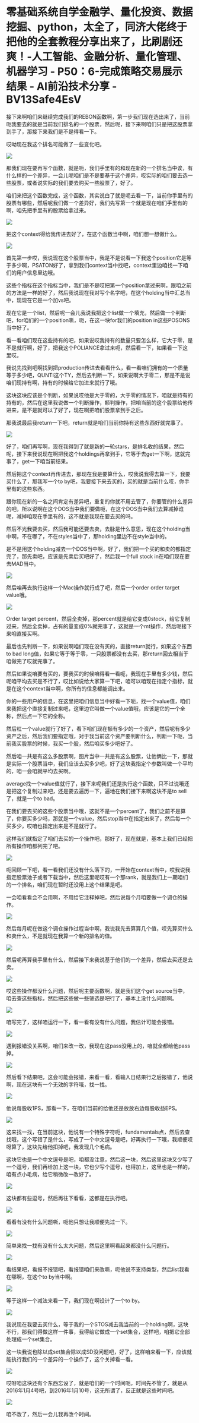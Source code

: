 # 零基础系统自学金融学、量化投资、数据挖掘、python，太全了，同济大佬终于把他的全套教程分享出来了，比刷剧还爽！-人工智能、金融分析、量化管理、机器学习 - P50：6-完成策略交易展示结果 - AI前沿技术分享 - BV13Safe4EsV

接下来啊咱们来继续完成我们的REBON函数啊，第一步我们现在选出来了，当前呃我要去的就是当前我们排名的一个股票，然后呢，接下来啊咱们只是把这股票拿到手了，那接下来我们是不是得看一下。

哎呦现在我这个排名可能做了一些变化吧。

![](img/cfd3348650ee36b84a4c5b5fc35ac0c9_1.png)

那我们现在要再写个函数，就是呃，我们手里有的和现在新的一个排名当中诶，有什么样的一个差异，一会儿呢咱们是不是要基于这个差异，哎实际的咱们要去选一些股票，或者说实际的我们要去购买一些股票了，好了。

咱们来把这个函数完成，这个函数，其实说白了就是呃去看一下，当前你手里有的股票有哪些，然后呢我们做一个差异好，我们先写第一个就是现在咱们手里有的啊，咱先把手里有的股票给拿过来。



![](img/cfd3348650ee36b84a4c5b5fc35ac0c9_3.png)

把这个context得给我传进去好了，在这个函数当中啊，咱们想一想做什么。

![](img/cfd3348650ee36b84a4c5b5fc35ac0c9_5.png)

首先第一步哎，我说现在这个股票当中，我是不是说看一下我这个position它是等于多少啊，PSATON好了，拿到我们context当中找吧，context里边咱找一下咱们的用户信息里边哦。

这些个指标在这个指标当中，我们是不是哎把第一个position拿过来啊，跟咱之前的方法是一样的好了，然后我说现在我对写个名字吧，在这个holding当中汇总当中，现现在它是一个加vs吧。

现在它是一个list，然后呢一会儿我说我把这个list做一个填充，然后做一个判断吧，for咱们的一个position嘶，呃，在这一块for我们的position in这些POSONS当中好了。

看一看咱们现在这些持有的吧，如果说哎我持有的数量只要怎么样，它大于零，是不是就行啊，好了，把我这个POLIANCE拿过来呃，然后看一下，如果看一下这里哎。

我说先找到吧啊找到把production传进去看看什么，看一看咱们拥有的一个质量等于多少吧，QUNTI这个TY，然后去判断一下，如果说啊大于零二，那是不是说咱们现持有啊，持有的时候给它加进来就行了哦。

这块这块应该是个判断，如果说哎他是大于零的，大于零的情况下，咱就是持有的持有的，然后在这里我说做一个判断操作，额判操作，把咱当前的这个股票给他传进来，是不是就可以了好了，现在啊把咱们股票拿到手之后。

那我说最后我return一下吧，return就是咱们当前你持有这些东西好就完事了。

![](img/cfd3348650ee36b84a4c5b5fc35ac0c9_7.png)

好了，咱们再写啊，现在我得到了就是新的一轮stars，是排名收的结果，然后呢，接下来我说现在啊把我这个holdings再拿到手，它等于去get一下啊，这就完事了，get一下咱当前结果。

然后把这个context再传进去，那现在我是要算什么，哎我说我得去算一下，我要买什么了，那我写一个to by吧，我要接下来去买的，买的就是当前什么哎，你手里有的这些东西。

跟你现在新的一名之间肯定有差异吧，重复的你就不用去管了，你要管的什么差异的吧，所以说啊在这个DOS当中我们要做呃，在这个DOS当中我们去算减掉谁呢，减掉咱现在手里有的，这不就是我现在要去买的吗。

然后不光我要去买，然后我可能还要去卖，去脉是什么意思，现在这个holding当中啊，不在哪了，不在styles当中了，那holding里边不在style当中的。

是不是用这个holding减去一个DOS当中啊，好了，我们把一个买的和卖的都指定完了，那先卖吧，应该是先卖后买吧好了，然后我一个full stock in在咱们现在要去MAD当中。



![](img/cfd3348650ee36b84a4c5b5fc35ac0c9_9.png)

然后咱再去执行这样一个Mac操作就行成了吧，然后一个order order target value哦。



![](img/cfd3348650ee36b84a4c5b5fc35ac0c9_11.png)

Order target percent，然后全卖掉，那percent就是给它变成0stock，给它复制过来，然后全卖掉，占有的量变成0%就完事了，这就是一个mt操作，然后呢接下来咱直接买啊。

最后也先判断一下，如果说啊咱们现在没有买的，直接return就行，如果这个东西to bad long值，如果它等于等于零，一只股票都没有去买，那return回去相当于咱做完了哎就完事了。

然后如果说咱要有买的，要我买的时候咱得看一看呃，我现在手里有多少钱，然后呢咱平均去买是不行了，哎比如说给大家算一下吧，咱可以咱现在指定个指标，就是在这个context当中啊，你所有的信息都能调出来。

你的一些用户的信息，在这里把咱们信息当中好看一下呃，找一个value值，咱们来我把这个直接复制过来吧，这里边它叫做一个value值哦，应该是它的一个全称，然后点一下它的全称。

然后杠一个value就行了好了，看下咱们现在额有多少的一个资产，然后呢有多少资产之后，然后我们要指定哦，对于我当前这个资产要判断什么，判断一下呃，当前我买股票的时候，我买一个股，然后咱买多少吧好了。

然后咱一共是有这么多股票啊，图片当中一共是有这么股票，让他俩比一下，那就是实际一个股票当中，我们应该去买多少吧，好了这块我指定个参数叫做一个平均的，咱一会咱就平均去买啊。

average找一个value值就行了，接下来呢我们还是执行这个函数，只不过说哦还是把这个复制过来吧，还是要去遍历一下，遍地在我们接下来啊这块不是to sell了，就是一个to bad。

在我们要去买的这些个股票当中哦，这就不是一个percent了，我们之前不是算了，你要买多少吗，那就是一个value，然后stop当中在指定出来了，然后每一个买多少，哎咱也指定出来是不是就行了。

这样我们就指定了咱们去买的一个操作吧，那好了，现在就是，基本上我们已经把所有操作咱都列完了吧。

![](img/cfd3348650ee36b84a4c5b5fc35ac0c9_13.png)

呃回顾一下吧，看一看我们还没有什么落下的，一开始在context当中，哎我说我指定股票池子或者下载当中，然后这里呢哎有一个那rank，就是我们上一期咱们的一个排名，咱们现在暂时还没用上这个结果是吧。

一会咱看看会不会用啊，不用给它注释掉吧，然后说每个月咱要做一个调仓的操作。

![](img/cfd3348650ee36b84a4c5b5fc35ac0c9_15.png)

然后每月呢在做这个调仓操作过程当中啊，我说我先去算算几个值，哎先算买什么和卖什么，不是就现在我算一个新的排名的值。



![](img/cfd3348650ee36b84a4c5b5fc35ac0c9_17.png)

然后呢再算我手里有什么，然后接下来我说基于他们的一个差异，然后去买还是去卖。

![](img/cfd3348650ee36b84a4c5b5fc35ac0c9_19.png)

哎这些操作都没什么问题，然后呢主要函数啊，就是我们这个get source当中，咱去查这些指标，然后把这些做一些筛选是吧行了，基本上没什么问题啊。



![](img/cfd3348650ee36b84a4c5b5fc35ac0c9_21.png)

咱写完了，这样咱运行一下，看一看有没有什么问题，我估计可能会报错。

![](img/cfd3348650ee36b84a4c5b5fc35ac0c9_23.png)

遇到报错没关系啊，咱们来改一改，我现在这pass没用上的，咱就全都给他pass掉。

![](img/cfd3348650ee36b84a4c5b5fc35ac0c9_25.png)

然后看下结果吧，这会可能会报错，来看一看，看输入日结果行之后报错了，他说啊，现在这块有一个无效的字符哦，找一找。



![](img/cfd3348650ee36b84a4c5b5fc35ac0c9_27.png)

他说每股收1PS，那看一下，在咱们当前的给他还是放放右边每股收益EPS。

![](img/cfd3348650ee36b84a4c5b5fc35ac0c9_29.png)

这来找一找，在当前这块，他说有一个特殊字符呃，fundamentals点，然后去查找哦，这个写错了是什么，写成了一个中文逗号是吧，好再执行一下哦，我顺便哎呀算了，这块先给他扣掉吧，我发现几个毛病。

这块它也是一个中文逗号是吧，咱都没注意，然后这一块，然后这里这块又少写了一个逗号，我们再给加上这一块，它也少写个逗号，也得加上，这里也是一样的，咱有点小毛病，给它稍微改一改好了。



![](img/cfd3348650ee36b84a4c5b5fc35ac0c9_31.png)

这块都有些逗号，然后再往下看看，这都是在执行吧。

![](img/cfd3348650ee36b84a4c5b5fc35ac0c9_33.png)

看看有没有什么问题嘶，呃他只想让我顺便先过一下。

![](img/cfd3348650ee36b84a4c5b5fc35ac0c9_35.png)

简单来找一找有没有什么太大问题，然后这里啊看起来都没什么问题行。

![](img/cfd3348650ee36b84a4c5b5fc35ac0c9_37.png)

看结果吧，看报不报错吧，看报错咱们来改嘶，呃他说不支持类型，然后list我看在哪啊，在这个to by当中啊。



![](img/cfd3348650ee36b84a4c5b5fc35ac0c9_39.png)

等于这样一个减法来看一下，我们现在啊设计了一个to by。

![](img/cfd3348650ee36b84a4c5b5fc35ac0c9_41.png)

我说现在我要去买什么，等于我的一个STOS减去我当前的一个holding啊，这块不行，那我们得做这样一件事，我得给它做成一个set集合，这样吧，咱把它全部处理成一个set集合。

这一块我说也除以成set集合除以成SD没问题吧，好了，这样咱来看一下，应该就能执行我们的一个差异的一个操作了，这个关掉看一看。



![](img/cfd3348650ee36b84a4c5b5fc35ac0c9_43.png)

哎呀咱这块还有个东西忘设了，就是咱们的一个时间呃，时间先不管了，就是从2016年1月4号吧，到2016年1月10号，这无所谓了，反正就是这些时间吧。



![](img/cfd3348650ee36b84a4c5b5fc35ac0c9_45.png)

咱不改了，然后一会儿我再改个时间。